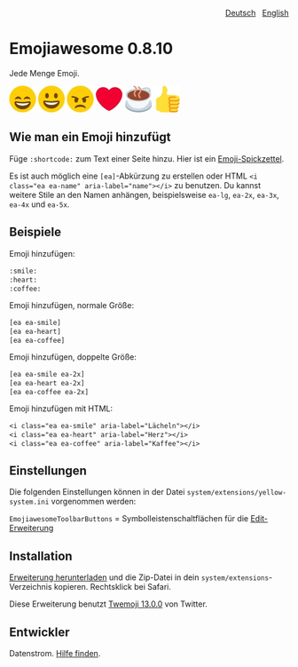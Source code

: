 <p align="right"><a href="README-de.md">Deutsch</a> &nbsp; <a href="README.md">English</a></p>

Emojiawesome 0.8.10
===================
Jede Menge Emoji.

![Bildschirmfoto](emojiawesome-screenshot.jpg?raw=true)

## Wie man ein Emoji hinzufügt

Füge `:shortcode:` zum Text einer Seite hinzu. Hier ist ein [Emoji-Spickzettel](https://github.com/ikatyang/emoji-cheat-sheet). 

Es ist auch möglich eine `[ea]`-Abkürzung zu erstellen oder HTML `<i class="ea ea-name" aria-label="name"></i>` zu benutzen. Du kannst weitere Stile an den Namen anhängen, beispielsweise `ea-lg`, `ea-2x`, `ea-3x`, `ea-4x` und `ea-5x`.

## Beispiele

Emoji hinzufügen:

    :smile: 
    :heart: 
    :coffee:

Emoji hinzufügen, normale Größe:

    [ea ea-smile]
    [ea ea-heart]
    [ea ea-coffee]

Emoji hinzufügen, doppelte Größe:
    
    [ea ea-smile ea-2x]
    [ea ea-heart ea-2x]
    [ea ea-coffee ea-2x]

Emoji hinzufügen mit HTML:

    <i class="ea ea-smile" aria-label="Lächeln"></i>
    <i class="ea ea-heart" aria-label="Herz"></i>
    <i class="ea ea-coffee" aria-label="Kaffee"></i>

## Einstellungen

Die folgenden Einstellungen können in der Datei `system/extensions/yellow-system.ini` vorgenommen werden:

`EmojiawesomeToolbarButtons` = Symbolleistenschaltflächen für die [Edit-Erweiterung](https://github.com/datenstrom/yellow-extensions/tree/master/source/edit/README-de.md)  

## Installation

[Erweiterung herunterladen](https://github.com/datenstrom/yellow-extensions/raw/master/zip/emojiawesome.zip) und die Zip-Datei in dein `system/extensions`-Verzeichnis kopieren. Rechtsklick bei Safari.

Diese Erweiterung benutzt [Twemoji 13.0.0](https://github.com/twitter/twemoji) von Twitter.

## Entwickler

Datenstrom. [Hilfe finden](https://datenstrom.se/de/yellow/help/).
